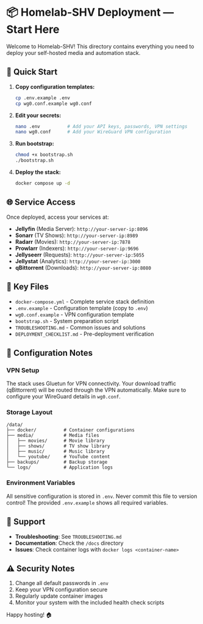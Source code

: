 # 📦 Homelab-SHV Deployment — Start Here

Welcome to Homelab-SHV! This directory contains everything you need to deploy your self-hosted media and automation stack.

## 🚀 Quick Start

1. **Copy configuration templates:**
   ```bash
   cp .env.example .env
   cp wg0.conf.example wg0.conf
   ```

2. **Edit your secrets:**
   ```bash
   nano .env          # Add your API keys, passwords, VPN settings
   nano wg0.conf      # Add your WireGuard VPN configuration
   ```

3. **Run bootstrap:**
   ```bash
   chmod +x bootstrap.sh
   ./bootstrap.sh
   ```

4. **Deploy the stack:**
   ```bash
   docker compose up -d
   ```

## 🌐 Service Access

Once deployed, access your services at:

- **Jellyfin** (Media Server): `http://your-server-ip:8096`
- **Sonarr** (TV Shows): `http://your-server-ip:8989`
- **Radarr** (Movies): `http://your-server-ip:7878`
- **Prowlarr** (Indexers): `http://your-server-ip:9696`
- **Jellyseerr** (Requests): `http://your-server-ip:5055`
- **Jellystat** (Analytics): `http://your-server-ip:3000`
- **qBittorrent** (Downloads): `http://your-server-ip:8080`

## 📁 Key Files

- `docker-compose.yml` - Complete service stack definition
- `.env.example` - Configuration template (copy to `.env`)
- `wg0.conf.example` - VPN configuration template  
- `bootstrap.sh` - System preparation script
- `TROUBLESHOOTING.md` - Common issues and solutions
- `DEPLOYMENT_CHECKLIST.md` - Pre-deployment verification

## 🔧 Configuration Notes

### VPN Setup
The stack uses Gluetun for VPN connectivity. Your download traffic (qBittorrent) will be routed through the VPN automatically. Make sure to configure your WireGuard details in `wg0.conf`.

### Storage Layout
```
/data/
├── docker/          # Container configurations
├── media/           # Media files
│   ├── movies/      # Movie library
│   ├── shows/       # TV show library  
│   ├── music/       # Music library
│   └── youtube/     # YouTube content
├── backups/         # Backup storage
└── logs/            # Application logs
```

### Environment Variables
All sensitive configuration is stored in `.env`. Never commit this file to version control! The provided `.env.example` shows all required variables.

## 🛟 Support

- **Troubleshooting**: See `TROUBLESHOOTING.md`
- **Documentation**: Check the `/docs` directory
- **Issues**: Check container logs with `docker logs <container-name>`

## ⚠️ Security Notes

1. Change all default passwords in `.env`
2. Keep your VPN configuration secure
3. Regularly update container images
4. Monitor your system with the included health check scripts

Happy hosting! 🏠